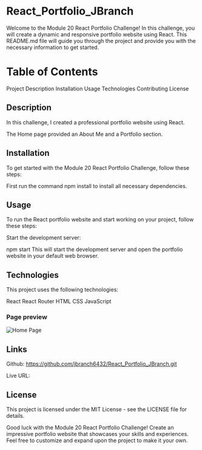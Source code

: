 # React_Portfolio_JBranch

Welcome to the Module 20 React Portfolio Challenge! In this challenge, you will create a dynamic and responsive portfolio website using React. This README.md file will guide you through the project and provide you with the necessary information to get started.

# Table of Contents

Project Description
Installation
Usage
Technologies
Contributing
License

## Description

In this challenge, I created a professional portfolio website using React. 

The Home page provided an About Me and a Portfolio section. 

## Installation

To get started with the Module 20 React Portfolio Challenge, follow these steps:

First run the command npm install to install all necessary dependencies.

## Usage

To run the React portfolio website and start working on your project, follow these steps:

Start the development server:

npm start
This will start the development server and open the portfolio website in your default web browser. 



## Technologies

This project uses the following technologies:

React
React Router
HTML
CSS
JavaScript

### Page preview

![Home Page](./portfolio/public/homepage.png)

## Links

Github:
https://github.com/jbranch6432/React_Portfolio_JBranch.git

Live URL:


## License

This project is licensed under the MIT License - see the LICENSE file for details.

Good luck with the Module 20 React Portfolio Challenge! Create an impressive portfolio website that showcases your skills and experiences. Feel free to customize and expand upon the project to make it your own.